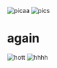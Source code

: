 ![picaa](https://user-images.githubusercontent.com/69844284/97093627-741a6580-166f-11eb-8622-84087f8541ee.png)
![pics](https://user-images.githubusercontent.com/69844284/97093731-54d00800-1670-11eb-91bc-0d5586f86341.png)
# again
![hott](https://user-images.githubusercontent.com/69844284/97093836-2d2d6f80-1671-11eb-9c24-7058a5f3090e.png)
![hhhh](https://user-images.githubusercontent.com/69844284/97094124-b80f6980-1673-11eb-9ff7-6b45e1ab97f1.png)
